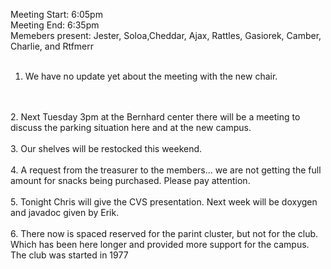 Meeting Start: 6:05pm
<br>
Meeting End: 6:35pm
<br>
Memebers present: Jester, Soloa,Cheddar, Ajax, Rattles, Gasiorek, Camber, Charlie, and Rtfmerr
<br>
<br>
1. We have no update yet about the meeting with the new chair.
<br>
<br>
2. Next Tuesday 3pm at the Bernhard center there will be a meeting to discuss the parking situation here and at the new campus.
<br>
<br>
3. Our shelves will be restocked this weekend.
<br>
<br>
4. A request from the treasurer to the members... we are not getting the full amount for snacks being purchased. Please pay attention.
<br>
<br>
5. Tonight Chris will give the CVS presentation. Next week will be doxygen and javadoc given by Erik.
<br>
<br>
6. There now is spaced reserved for the parint cluster, but not for the club. Which has been here longer and provided more support for the campus. The club was started in 1977
<br>
